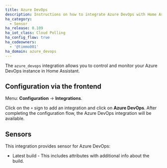 ```yaml
---
title: Azure DevOps
description: Instructions on how to integrate Azure DevOps with Home Assistant.
ha_category:
  - Sensor
ha_release: 0.109
ha_iot_class: Cloud Polling
ha_config_flow: true
ha_codeowners:
  - '@timmo001'
ha_domain: azure_devops
---
```


The `azure_devops` integration allows you to control and monitor your
Azure DevOps instance in Home Assistant.

## Configuration via the frontend

Menu: **Configuration** -> **Integrations**.

Click on the `+` sign to add an integration and click on **Azure DevOps**.
After completing the configuration flow, the Azure DevOps
integration will be available.

## Sensors

This integration provides sensor for Azure DevOps:

- Latest build - This includes attributes with additional info about the build.
